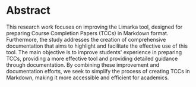 # Abstract

This research work focuses on improving the Limarka tool, designed for preparing Course Completion Papers (TCCs) in Markdown format. Furthermore, the study addresses the creation of comprehensive documentation that aims to highlight and facilitate the effective use of this tool. The main objective is to improve students' experience in preparing TCCs, providing a more effective tool and providing detailed guidance through documentation. By combining these improvement and documentation efforts, we seek to simplify the process of creating TCCs in Markdown, making it more accessible and efficient for academics.

